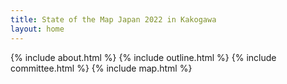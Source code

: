```yaml
---
title: State of the Map Japan 2022 in Kakogawa
layout: home
---
```


{% include about.html %}
{% include outline.html %}
{% include committee.html %}
{% include map.html %}
